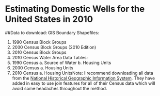 # Estimating Domestic Wells for the United States in 2010

##Data to download:
GIS Boundary Shapefiles:
1.	1990 Census Block Groups
2.	2000 Census Block Groups (2010 Edition)
3.	2010 Census Block Groups
4.	2010 Census Water Area
Data Tables:
1.	1990 Census
a.	Source of Water
b.	Housing Units
2.	2000 Census
a.	Housing Units
3.	2010 Census
a.	Housing UnitsNote: I recommend downloading all data from the [National Historical Geographic Information System](NHGIS.org).  They have added in easy to use join features for all of their Census data which will avoid some headaches throughout the method.
